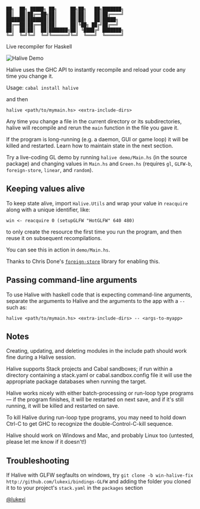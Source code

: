 ```
██╗  ██╗ █████╗ ██╗     ██╗██╗   ██╗███████╗
██║  ██║██╔══██╗██║     ██║██║   ██║██╔════╝
███████║███████║██║     ██║██║   ██║█████╗  
██╔══██║██╔══██║██║     ██║╚██╗ ██╔╝██╔══╝  
██║  ██║██║  ██║███████╗██║ ╚████╔╝ ███████╗
╚═╝  ╚═╝╚═╝  ╚═╝╚══════╝╚═╝  ╚═══╝  ╚══════╝
```
Live recompiler for Haskell

![Halive Demo](http://lukexi.github.io/HaliveDemo.gif)

Halive uses the GHC API to instantly recompile 
and reload your code any time you change it.

Usage:
`cabal install halive`

and then

`halive <path/to/mymain.hs> <extra-include-dirs>`

Any time you change a file in the current directory or its subdirectories,
halive will recompile and rerun the `main` function in the file you gave it.

If the program is long-running (e.g. a daemon, GUI or game loop) it will be
killed and restarted. Learn how to maintain state in the next section.

Try a live-coding GL demo by running `halive demo/Main.hs` (in the source package)
and changing values in `Main.hs` and `Green.hs`
(requires `gl`, `GLFW-b`, `foreign-store`, `linear`, and `random`).

Keeping values alive
--------------------

To keep state alive, import `Halive.Utils` and wrap
your value in `reacquire` along with a unique identifier, like:

`win <- reacquire 0 (setupGLFW "HotGLFW" 640 480)`

to only create the resource the first time you run the program, and then
reuse it on subsequent recompilations.

You can see this in action in `demo/Main.hs`.

Thanks to Chris Done's 
[`foreign-store`](https://hackage.haskell.org/package/foreign-store) 
library for enabling this.

Passing command-line arguments
------------------------------

To use Halive with haskell code that is expecting command-line arguments,
separate the arguments to Halive and the arguments to the app with a `--`
such as:

`halive <path/to/mymain.hs> <extra-include-dirs> -- <args-to-myapp>`

Notes
-----

Creating, updating, and deleting modules in the include path should 
work fine during a Halive session. 

Halive supports Stack projects and Cabal sandboxes; 
if run within a directory containing a stack.yaml or cabal.sandbox.config 
file it will use the appropriate package databases when running the target.

Halive works nicely with either batch-processing or run-loop type
programs — if the program finishes, it will be restarted on next save,
and if it's still running, it will be killed and restarted on save.

To kill Halive during run-loop type programs, you may need to hold down Ctrl-C
to get GHC to recognize the double-Control-C-kill sequence.

Halive should work on Windows and Mac, and probably Linux too (untested, please let me know if it doesn't!)

Troubleshooting
---------------
If Halive with GLFW segfaults on windows, try `git clone -b win-halive-fix http://github.com/lukexi/bindings-GLFW` and adding the folder you cloned it to to your project's `stack.yaml` in the `packages` section

[@lukexi](http://twitter.com/lukexi)
